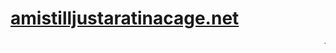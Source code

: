 # [amistilljustaratinacage.net](https://amistilljustaratinacage.net)

<marquee>_**The official website for determining whether or not you are a rat in a cage**_</marquee>
